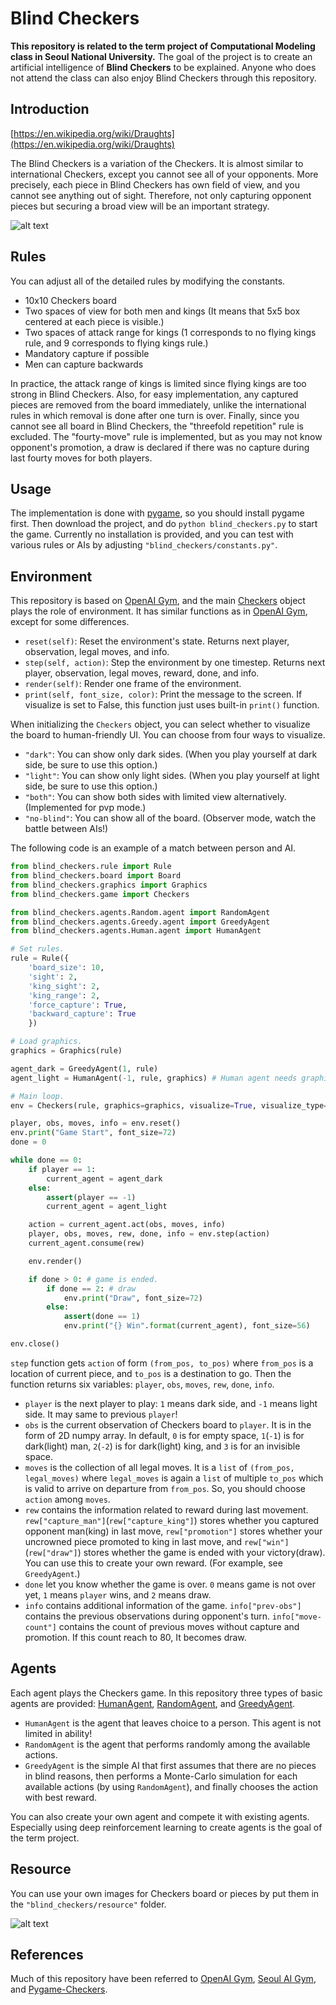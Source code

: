 # Blind Checkers

**This repository is related to the term project of Computational Modeling class in Seoul National University.** The goal of the project is to create an artificial intelligence of **Blind Checkers** to be explained. Anyone who does not attend the class can also enjoy Blind Checkers through this repository.

## Introduction

[https://en.wikipedia.org/wiki/Draughts](https://en.wikipedia.org/wiki/Draughts)

The Blind Checkers is a variation of the Checkers. It is almost similar to international Checkers, except you cannot see all of your opponents. More precisely, each piece in Blind Checkers has own field of view, and you cannot see anything out of sight. Therefore, not only capturing opponent pieces but securing a broad view will be an important strategy.

![alt text](https://github.com/pivv/blind-checkers/blob/master/images/blind_checkers.PNG)

## Rules

You can adjust all of the detailed rules by modifying the constants.

* 10x10 Checkers board
* Two spaces of view for both men and kings (It means that 5x5 box centered at each piece is visible.)
* Two spaces of attack range for kings (1 corresponds to no flying kings rule, and 9 corresponds to flying kings rule.)
* Mandatory capture if possible
* Men can capture backwards

In practice, the attack range of kings is limited since flying kings are too strong in Blind Checkers. Also, for easy implementation, any captured pieces are removed from the board immediately, unlike the international rules in which removal is done after one turn is over. Finally, since you cannot see all board in Blind Checkers, the "threefold repetition" rule is excluded. The "fourty-move" rule is implemented, but as you may not know opponent's promotion, a draw is declared if there was no capture during last fourty moves for both players.

## Usage

The implementation is done with [pygame](https://www.pygame.org/news), so you should install pygame first. Then download the project, and do ``python blind_checkers.py`` to start the game. Currently no installation is provided, and you can test with various rules or AIs by adjusting ``"blind_checkers/constants.py"``.

## Environment

This repository is based on [OpenAI Gym](https://github.com/openai/gym), and the main [Checkers](https://github.com/pivv/blind-checkers/blob/master/blind_checkers/game.py) object plays the role of environment. It has similar functions as in [OpenAI Gym](https://github.com/openai/gym), except for some differences.

* ``reset(self)``: Reset the environment's state. Returns next player, observation, legal moves, and info.
* ``step(self, action)``: Step the environment by one timestep. Returns next player, observation, legal moves, reward, done, and info.
* ``render(self)``: Render one frame of the environment.
* ``print(self, font_size, color)``: Print the message to the screen. If visualize is set to False, this function just uses built-in ``print()`` function.

When initializing the ``Checkers`` object, you can select whether to visualize the board to human-friendly UI. You can choose from four ways to visualize.

* ``"dark"``: You can show only dark sides. (When you play yourself at dark side, be sure to use this option.)
* ``"light"``: You can show only light sides. (When you play yourself at light side, be sure to use this option.)
* ``"both"``: You can show both sides with limited view alternatively. (Implemented for pvp mode.)
* ``"no-blind"``: You can show all of the board. (Observer mode, watch the battle between AIs!)

The following code is an example of a match between person and AI.

```python
from blind_checkers.rule import Rule
from blind_checkers.board import Board
from blind_checkers.graphics import Graphics
from blind_checkers.game import Checkers

from blind_checkers.agents.Random.agent import RandomAgent
from blind_checkers.agents.Greedy.agent import GreedyAgent
from blind_checkers.agents.Human.agent import HumanAgent

# Set rules.
rule = Rule({
    'board_size': 10,
    'sight': 2,
    'king_sight': 2,
    'king_range': 2,
    'force_capture': True,
    'backward_capture': True
    })

# Load graphics.
graphics = Graphics(rule)

agent_dark = GreedyAgent(1, rule)
agent_light = HumanAgent(-1, rule, graphics) # Human agent needs graphics.

# Main loop.
env = Checkers(rule, graphics=graphics, visualize=True, visualize_type='light')

player, obs, moves, info = env.reset()
env.print("Game Start", font_size=72)
done = 0

while done == 0:
    if player == 1:
        current_agent = agent_dark
    else:
        assert(player == -1)
        current_agent = agent_light

    action = current_agent.act(obs, moves, info)
    player, obs, moves, rew, done, info = env.step(action)
    current_agent.consume(rew)

    env.render()

    if done > 0: # game is ended.
        if done == 2: # draw
            env.print("Draw", font_size=72)
        else:
            assert(done == 1)
            env.print("{} Win".format(current_agent), font_size=56)

env.close()
```

``step`` function gets ``action`` of form ``(from_pos, to_pos)`` where ``from_pos`` is a location of current piece, and ``to_pos`` is a destination to go. Then the function returns six variables: ``player``, ``obs``, ``moves``, ``rew``, ``done``, ``info``.

* ``player`` is the next player to play: ``1`` means dark side, and ``-1`` means light side. It may same to previous ``player``!
* ``obs`` is the current observation of Checkers board to ``player``. It is in the form of 2D numpy array. In default, ``0`` is for empty space, ``1``(``-1``) is for dark(light) man, ``2``(``-2``) is for dark(light) king, and ``3`` is for an invisible space.
* ``moves`` is the collection of all legal moves. It is a ``list`` of ``(from_pos, legal_moves)`` where ``legal_moves`` is again a ``list`` of multiple ``to_pos`` which is valid to arrive on departure from ``from_pos``. So, you should choose ``action`` among ``moves``.
* ``rew`` contains the information related to reward during last movement. ``rew["capture_man"]``(``rew["capture_king"]``) stores whether you captured opponent man(king) in last move, ``rew["promotion"]`` stores whether your uncrowned piece promoted to king in last move, and ``rew["win"]``(``rew["draw"]``) stores whether the game is ended with your victory(draw). You can use this to create your own reward. (For example, see ``GreedyAgent``.)
* ``done`` let you know whether the game is over. ``0`` means game is not over yet, ``1`` means ``player`` wins, and ``2`` means draw.
* ``info`` contains additional information of the game. ``info["prev-obs"]`` contains the previous observations during opponent's turn. ``info["move-count"]`` contains the count of previous moves without capture and promotion. If this count reach to 80, It becomes draw.

## Agents

Each agent plays the Checkers game. In this repository three types of basic agents are provided: [HumanAgent](https://github.com/pivv/blind-checkers/blob/master/blind_checkers/agents/Human/agent.py), [RandomAgent](https://github.com/pivv/blind-checkers/blob/master/blind_checkers/agents/Random/agent.py), and [GreedyAgent](https://github.com/pivv/blind-checkers/blob/master/blind_checkers/agents/Greedy/agent.py).

* ``HumanAgent`` is the agent that leaves choice to a person. This agent is not limited in ability!
* ``RandomAgent`` is the agent that performs randomly among the available actions.
* ``GreedyAgent`` is the simple AI that first assumes that there are no pieces in blind reasons, then performs a Monte-Carlo simulation for each available actions (by using ``RandomAgent``), and finally chooses the action with best reward.

You can also create your own agent and compete it with existing agents. Especially using deep reinforcement learning to create agents is the goal of the term project.

## Resource

You can use your own images for Checkers board or pieces by put them in the ``"blind_checkers/resource"`` folder.

![alt text](https://github.com/pivv/blind-checkers/blob/master/images/blind_checkers_icon.PNG)

## References

Much of this repository have been referred to [OpenAI Gym](https://github.com/openai/gym), [Seoul AI Gym](https://github.com/seoulai/gym), and [Pygame-Checkers](https://github.com/everestwitman/Pygame-Checkers).

